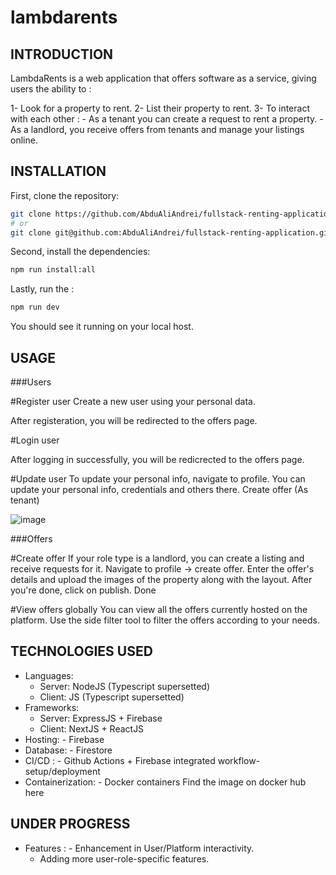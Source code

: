 # lambdarents

INTRODUCTION
------------

LambdaRents is a web application that offers software as a service,
giving users the ability to :

1- Look for a property to rent.
2- List their property to rent. 
3- To interact with each other : 
	- As a tenant you can create a request to rent a property.
	- As a landlord, you receive offers from tenants and manage your listings online. 

INSTALLATION
------------

First, clone the repository:

```bash
git clone https://github.com/AbduAliAndrei/fullstack-renting-application.git
# or
git clone git@github.com:AbduAliAndrei/fullstack-renting-application.git
```
Second, install the dependencies:

```bash
npm run install:all
```

Lastly, run the :
```bash
npm run dev
```

You should see it running on your local host.

USAGE
-----
###Users

#Register user
Create a new user using your personal data. 


After registeration, you will be redirected to the offers page.

#Login user

After logging in successfully, you will be redicrected to the offers page.


#Update user
To update your personal info, navigate to profile.
You can update your personal info, credentials and others there.
Create offer (As tenant)

![image](https://user-images.githubusercontent.com/60021814/145650421-d37e811e-5258-48c3-bf0b-2d12bec5c2e7.png)

###Offers

#Create offer
If your role type is a landlord, you can create a listing and receive requests for it.
Navigate to profile -> create offer. Enter the offer's details and upload the images 
of the property along with the layout. After you're done, click on publish.
Done

#View offers globally
You can view all the offers currently hosted on the platform. 
Use the side filter tool to filter the offers according to your needs.


TECHNOLOGIES USED
----------------
- Languages:
    - Server: NodeJS (Typescript supersetted)
    - Client: JS (Typescript supersetted)
- Frameworks:
    - Server: ExpressJS + Firebase
    - Client: NextJS + ReactJS
- Hosting:
		- Firebase
- Database:
		- Firestore
- CI/CD :
		- Github Actions + Firebase integrated workflow-setup/deployment
- Containerization:
		- Docker containers  Find the image on docker hub here

UNDER PROGRESS
--------------

- Features :
		- Enhancement in User/Platform interactivity.
    - Adding more user-role-specific features.


